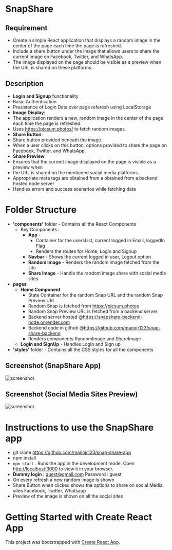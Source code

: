 # SnapShare

## Requirement
   - Create a simple React application that displays a random image in the center of the page each time the page is refreshed. 
   - Include a share button under the image that allows users to share the current image on Facebook, Twitter, and WhatsApp. 
   - The image displayed on the page should be visible as a preview when the URL is shared on these platforms.

## Description
   - **Login and Signup** functionality
   - Basic Authentication
   - Presistence of Login Data over page referesh using LocalStorage
   - **Image Display**:
   - The application renders a new, random image in the center of the page 
     each time the page is refreshed. 
   - Uses https://picsum.photos/ to fetch random images.
   - **Share Button**:
   - Share button provided beneath the image. 
   - When a user clicks on this button, options provided to share the page on
     Facebook, Twitter, and WhatsApp.
   - **Share Preview**: 
   - Ensures that the current image displayed on the page is visible as a preview when
   - the URL is shared on the mentioned social media platforms. 
   - Appropriate meta tags are obtained from a obtained from a backend hosted node server 
   - Handles errors and success scenarios while fetching data

# Folder Structure
  - **'components'** folder - Contains all the React Components
      - Key Components : 
        - **App**  -
            - Container for the usersList, current logged in Email, loggedIn Flag
            - Renders the routes for Home, Login and Signup
         - **Navbar** - Shows the current logged in user, Logout option
        - **Random Image** - Renders the random image fetched from the site   
        - **Share Image** - Handle the random image share with social media sites  
  - **pages**
    - **Home Component** 
       - State Container for the random Snap URL and the random Snap Preview URL
       - Random Snap is fetched from https://picsum.photos
       - Random Snap Preview URL is fetched from a backend server
       - Backend server hosted @https://snapshare-backend-node.onrender.com
       - Backend code in github @https://github.com/manojr123/snap-share-backend
       - Renders components RandomImage and ShareImage   
    - **Login and SignUp** - Handles Login and Sign up
  - **'styles'** folder - Contains all the CSS styles for all the components

## Screenshot (SnapShare App)

![screenshot](https://drive.google.com/uc?export=view&id=1ngsDXiCo6UodvkJsHpkmNSXFD0Z3YWXq)

## Screenshot (Social Media Sites Preview)

![screenshot](https://drive.google.com/uc?export=view&id=11jZEfwc9XCYffrRoUQXwyczhfZDGrNHi)


# Instructions to use the SnapShare app
  - git clone https://github.com/manojr123/snap-share-app
  - npm install
  - `npm start` . Runs the app in the development mode. Open [http://localhost:3000](http://localhost:3000) to view it in your browser.
  - **Dummy login** : guest@gmail.com Password : guest
  - On every refresh a new random image is shown
  - Share Button when clicked shows the options to share on social Media sites Facebook, Twitter, Whatsapp
  - Preview of the image is shown on all the social sites


# Getting Started with Create React App

This project was bootstrapped with [Create React App](https://github.com/facebook/create-react-app).


